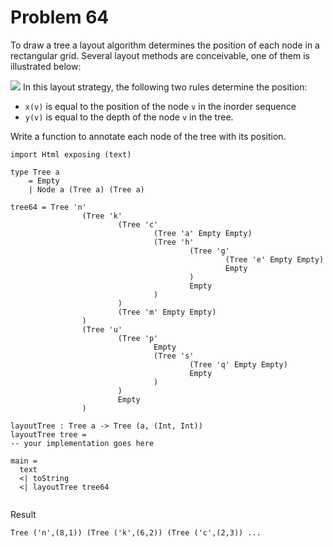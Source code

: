 # Problem 64

To draw a tree a layout algorithm determines the position of each node in a rectangular grid. Several layout methods are conceivable, one of them is illustrated below:

![](p64.gif)
In this layout strategy, the following two rules determine the position:
* ```x(v)``` is equal to the position of the node ```v``` in the inorder sequence
* ```y(v)``` is equal to the depth of the node ```v``` in the tree. 

Write a function to annotate each node of the tree with its position. 
```
import Html exposing (text)

type Tree a
    = Empty
    | Node a (Tree a) (Tree a)

tree64 = Tree 'n'
                (Tree 'k'
                        (Tree 'c'
                                (Tree 'a' Empty Empty)
                                (Tree 'h'
                                        (Tree 'g'
                                                (Tree 'e' Empty Empty)
                                                Empty
                                        )
                                        Empty
                                )
                        )
                        (Tree 'm' Empty Empty)
                )
                (Tree 'u'
                        (Tree 'p'
                                Empty
                                (Tree 's'
                                        (Tree 'q' Empty Empty)
                                        Empty
                                )
                        )
                        Empty
                )
                
layoutTree : Tree a -> Tree (a, (Int, Int)) 
layoutTree tree = 
-- your implementation goes here

main = 
  text 
  <| toString 
  <| layoutTree tree64   
  
```
Result
```
Tree ('n',(8,1)) (Tree ('k',(6,2)) (Tree ('c',(2,3)) ...

```


